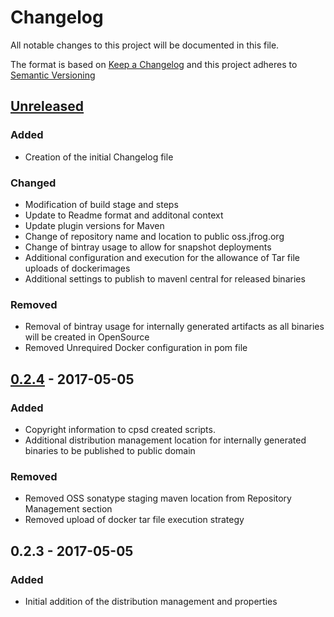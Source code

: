 # Changelog
All notable changes to this project will be documented in this file.

The format is based on [Keep a Changelog](http://keepachangelog.com/)
and this project adheres to [Semantic Versioning](http://semver.org/)

## [Unreleased]
### Added
 - Creation of the initial Changelog file
### Changed
 - Modification of build stage and steps
 - Update to Readme format and additonal context
 - Update plugin versions for Maven
 - Change of repository name and location to public oss.jfrog.org
 - Change of bintray usage to allow for snapshot deployments
 - Additional configuration and execution for the allowance of Tar file uploads of dockerimages
 - Additional settings to publish to mavenl central for released binaries
 
### Removed
 - Removal of bintray usage for internally generated artifacts as all binaries will be created in OpenSource
 - Removed Unrequired Docker configuration in pom file

## [0.2.4] - 2017-05-05
### Added
 - Copyright information to cpsd created scripts.
 - Additional distribution management location for internally generated binaries to be published to public domain

### Removed
 - Removed OSS sonatype staging maven location from Repository Management section
 - Removed upload of docker tar file execution strategy
 

## 0.2.3 - 2017-05-05
### Added
 - Initial addition of the distribution management and properties

[Unreleased]: https://github.com/dellemc-symphony/root-parent/compare/0.2.4...HEAD
[0.2.4]: https://github.com/dellemc-symphony/root-parent/compare/0.2.3...0.2.4

